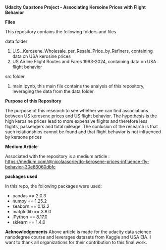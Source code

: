 **Udacity Capstone Project - Associating Kersoine Prices with Flight Behavior**


**Files**
 
 This repository contains the following folders and files

 data folder
 1) U.S._Kerosene_Wholesale_per_Resale_Price_by_Refiners, containing data on USA kerosine prices
 2) US Airline Flight Routes and Fares 1993-2024, containing data on USA flight behavior

 src folder
 1) main.ipynb, this main file contains the analysis of this repository, leveraging the data from the data folder

 **Purpose of this Repository**

 The purpose of this research to see whether we can find associations between US kerosene prices and US flight behavior. The hypothesis is the high kerosine prices lead to more expensive flights and therefore less flights, passengers and total mileage. The conlusion of the research is that such relationships cannot be found and that flight behavior is not inlfuenced by kersone prices

 **Medium Article**

 Associated with the repository is a medium article : https://medium.com/@nicolaasorie/do-kerosene-prices-influence-fly-behavior-30e86060dbfc

 **packages used**

In this repo, the following packages were used:
- pandas == 2.0.3
- numpy == 1.25.2
- seaborn == 0.12.2
- matplotlib == 3.8.0
- IPython == 8.17.0
- sklearn == 1.4.0

**Acknowledgements**
Above article is made for the udacity data science nanodegree course and leverages datasets from Kaggle and USA EIA. I want to thank all organizations for their contribution to this final work.
